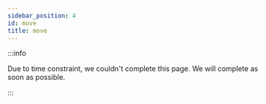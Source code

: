 ```yaml
---
sidebar_position: 4
id: move
title: move
---
```


:::info

Due to time constraint, we couldn't complete this page. We will complete as soon as possible.

:::
